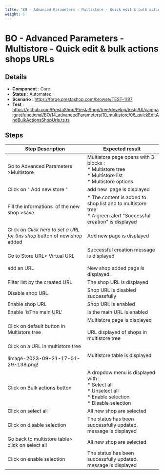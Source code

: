 ```yaml
---
title: "BO - Advanced Parameters - Multistore - Quick edit & bulk actions shops URLs"
weight: 6
---
```


# BO - Advanced Parameters - Multistore - Quick edit & bulk actions shops URLs
## Details
* **Component** : Core
* **Status** : Automated
* **Scenario** : https://forge.prestashop.com/browse/TEST-1187
* **Test** : https://github.com/PrestaShop/PrestaShop/tree/develop/tests/UI/campaigns/functional/BO/14_advancedParameters/10_multistore/06_quickEditAndBulkActionsShopUrls.ts.ts

## Steps
| Step Description | Expected result |
| ----- | ----- |
| Go to Advanced Parameters >Multistore | Multistore page opens with 3 blocks : <br> * Multistore tree <br> * Multistore list <br> * Multistore options |
| Click on " Add new store " | add new  page is displayed |
| Fill the informations  of the new shop >save | * The content is added to shop list and to multistore tree<br> * A green alert "Successful creation" is displayed |
| Click on _Click here to set a URL for this shop_ button of new shop added | Add new page is displayed |
| Go to Store URL> Virtual URL<br><br>add an URL | Successful creation message is displayed<br><br>New shop added page is displayed. |
| Filter list by the created URL | The shop URL is displayed |
| Disable shop URL | Shop URL is disabled successfully |
| Enable shop URL | Shop URL is enabled |
| Enable 'isThe main URL' | Is the main URL is enabled |
| Click on default button in Multistore tree | Multistore page is displayed<br><br>URL displayed of shops in multistore tree |
| Click on a URL in multistore tree<br><br>!image-2023-09-21-17-01-29-138.png! | Multistore table is displayed |
| Click on Bulk actions button | A dropdow menu is displayed with :<br> * Select all<br> * Unselect all<br> * Enable selection<br> * Disable selection |
| Click on select all | All new shop are selected |
| Click on disable selection | The status has been successfully updated. message is displayed |
| Go back to multistore table> click on select all | All new shop are selected |
| Click on enable selection | The status has been successfully updated. message is displayed |
